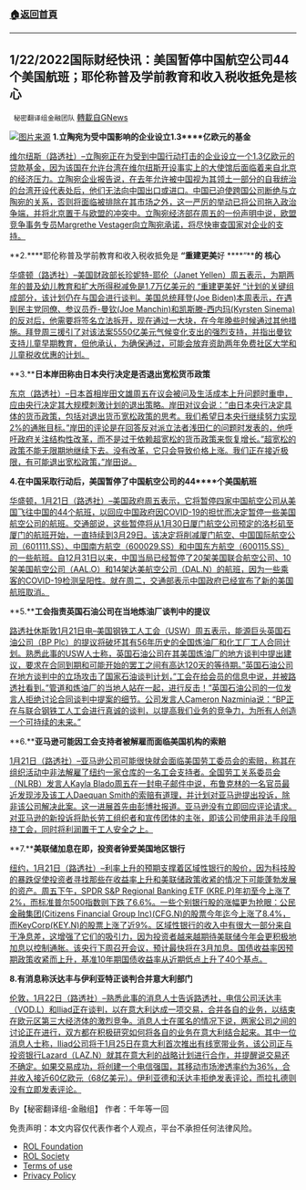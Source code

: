 ###  [:house:返回首頁](https://github.com/ourhimalayas/txt)
---


## 1/22/2022国际财经快讯：美国暂停中国航空公司44个美国航班；耶伦称普及学前教育和收入税收抵免是核心
` 秘密翻译组金融团队` [轉載自GNews](https://gnews.org/zh-hans/1894424/)

![](https://assets.gnews.org/wp-content/uploads/2022/01/图片1-139.png)[图片来源](https://www.reuters.com)
**1.****立陶宛为受中国影响的企业设立****1.3****亿欧元的基金**

[维尔纽斯（路透社）–立陶宛正在为受到中国行动打击的企业设立一个1.3亿欧元的贷款基金，因为该国在允许台湾在维尔纽斯开设事实上的大使馆后面临着来自北京的经济压力。立陶宛企业报告说，在去年允许被中国视为其领土一部分的自我统治的台湾开设代表处后，他们无法向中国出口或进口。中国已迫使跨国公司断绝与立陶宛的关系，否则将面临被排除在其市场之外，这一严厉的举动已将公司拖入政治争端，并将北京置于与欧盟的冲突中。立陶宛经济部在周五的一份声明中说，欧盟竞争事务专员Margrethe Vestager向立陶宛承诺，将尽快审查国家对企业的支持。](https://www.oann.com/lithuania-setting-up-130m-euros-fund-for-businesses-harmed-by-china/)

**2.****耶伦称普及学前教育和收入税收抵免是 ****“****重建更****美****好 ****“****的 核心**

[华盛顿（路透社）–美国财政部长珍妮特-耶伦（Janet Yellen）周五表示，为期两年的普及幼儿教育和扩大所得税减免是1.7万亿美元的 “重建更美好 “计划的关键组成部分，该计划仍在与国会进行谈判。美国总统拜登(Joe Biden)本周表示，在遇到民主党同僚、参议员乔-曼钦(Joe Manchin)和凯斯滕-西内玛(Kyrsten Sinema)的反对后，他需要将签名立法拆开，现在通过一大块，在今年晚些时候通过其他措施。拜登周三援引了对该法案5550亿美元气候变化支出的强烈支持，并指出曼钦支持儿童早期教育，但他承认，为确保通过，可能会放弃资助两年免费社区大学和儿童税收优惠的计划。](https://www.oann.com/yellen-says-pre-k-education-earned-income-tax-credit-at-core-of-build-back-better/)

**3.****日本岸田称由日本央行决定是否退出宽松货币政策**

[东京（路透社）–日本首相岸田文雄周五在议会被问及生活成本上升问题时重申，应由央行决定其大规模刺激计划的退出策略。岸田对议会说：”由日本央行决定具体的货币政策，包括对退出货币宽松政策的思考。我们希望日本央行继续努力实现2%的通胀目标。”岸田的评论是在回答反对派立法者浅田仁的问题时发表的，他呼吁政府关注结构性改革，而不是过于依赖超宽松的货币政策来恢复增长。”超宽松的政策不能无限期地继续下去。没有改革，它只会导致价格上涨。我们正在接近极限，有可能退出宽松政策，”岸田说。](https://www.oann.com/japans-kishida-says-up-to-boj-to-decide-on-exit-from-easy-money-policy/)

**4.****在中国采取行动后，美国暂停了中国航空公司的****44****个美国航班**

[华盛顿，1月21日（路透社）–美国政府周五表示，它将暂停四家中国航空公司从美国飞往中国的44个航班，以回应中国政府因COVID-19的担忧而决定暂停一些美国航空公司的航班。交通部说，这些暂停将从1月30日厦门航空公司预定的洛杉矶至厦门的航班开始，一直持续到3月29日。该决定将削减厦门航空、中国国际航空公司（601111.SS）、中国南方航空（600029.SS）和中国东方航空（600115.SS）的一些航班。自12月31日以来，中国当局已经暂停了20架美国联合航空公司、10架美国航空公司（AAL.O）和14架达美航空公司（DAL.N）的航班，因为一些乘客的COVID-19检测呈阳性。就在周二，交通部表示中国政府已经宣布了新的美国航班取消。](https://www.reuters.com/business/aerospace-defense/biden-administration-suspending-44-chinese-carrier-us-flights-2022-01-21/)

**5.****工会指责英国石油公司在当地炼油厂谈判中的提议**

[路透社休斯敦1月21日电–美国钢铁工人工会（USW）周五表示，能源巨头英国石油公司（BP Plc）的提议将破坏其有56年历史的全国炼油厂和化工厂工人合同计划。熟悉此事的USW人士称，英国石油公司在其美国炼油厂的地方谈判中提出建议，要求在合同到期和可能开始的罢工之间有高达120天的等待期。”英国石油公司在地方谈判中的立场攻击了国家石油谈判计划，”工会在给会员的信息中说，并被路透社看到。”管道和炼油厂的当地人站在一起，进行反击！”英国石油公司的一位发言人拒绝讨论合同谈判中提案的细节。公司发言人Cameron Nazminia说：“BP正在与联合钢铁工人工会进行真诚的谈判，以提高我们业务的竞争力，为所有人创造一个可持续的未来。”](https://www.reuters.com/business/union-faults-bps-proposals-local-refinery-negotiations-2022-01-22/)

**6.****亚马逊可能因工会支持者被解雇而面临美国机构的索赔**

[1月21日（路透社）–亚马逊公司可能很快就会面临美国劳工委员会的索赔，称其在组织活动中非法解雇了纽约一家仓库的一名工会支持者。全国劳工关系委员会（NLRB）发言人Kayla Blado周五在一封电子邮件中说，布鲁克林的一名官员最近发现涉及该工人Daequan Smith的索赔有道理，并计划对亚马逊提出投诉，除非该公司解决此案。这一进展首先由彭博社报道。亚马逊没有立即回应评论请求。对亚马逊的新投诉将助长劳工组织者和宣传团体的主张，即该公司使用非法手段阻挠工会，同时将利润置于工人安全之上。](https://www.reuters.com/business/retail-consumer/amazon-could-face-claims-by-us-agency-over-union-supporters-firing-2022-01-21/)

**7.****美联储加息在即，投资者钟爱美国地区银行**

[纽约，1月21日（路透社）–利率上升的预期支撑着区域性银行的股价，因为科技股的暴跌促使投资者寻找那些在收益率上升和美联储政策收紧的情况下可能蓬勃发展的资产。周五下午，SPDR S&P Regional Banking ETF (KRE.P)年初至今上涨了2%，而标准普尔500指数则下跌了6.6%。一些个别银行股的涨幅更为抢眼：公民金融集团(Citizens Financial Group Inc)(CFG.N)的股票今年迄今上涨了8.4%，而KeyCorp(KEY.N)的股票上涨了近9%。区域性银行的收入中有很大一部分来自于净息差，这增强了它们的吸引力，因为投资者越来越期待美联储今年会更积极地加息以控制通胀。该央行下周召开会议，预计最快将在3月加息。国债收益率因预期政策收紧而上升，基准10年期国债收益率从近期低点上升了40个基点。](https://www.reuters.com/business/wall-st-week-ahead-investors-shelter-us-regional-banks-fed-hikes-loom-2022-01-21/)

**8.****有消息称****沃达丰与伊利亚特****正****谈判合并意大利部门**

[伦敦，1月22日（路透社）–熟悉此事的消息人士告诉路透社，电信公司沃达丰（VOD.L）和Iliad正在谈判，以在意大利达成一项交易，合并各自的业务，以结束在欧元区第三大经济体的激烈竞争。消息人士在匿名的情况下说，两家公司之间的讨论正在进行，双方都在积极研究如何将各自的业务在意大利结合起来。其中一位消息人士称，Iliad公司将于1月25日在意大利首次推出有线宽带业务，该公司正与投资银行Lazard（LAZ.N）就其在意大利的战略计划进行合作，并提醒说交易还不确定。如果交易成功，将创建一个电信强国，其移动市场渗透率约为36%，合并收入接近60亿欧元（68亿美元）。伊利亚德和沃达丰拒绝发表评论，而拉扎德则没有立即发表评论。](https://www.reuters.com/business/media-telecom/exclusive-vodafone-iliad-talks-combine-italian-units-sources-2022-01-22/)

By【秘密翻译组-金融组】
作者：千年等一回

 

免责声明：本文内容仅代表作者个人观点，平台不承担任何法律风险。

- [ROL Foundation](https://rolfoundation.org/)
- [ROL Society](https://rolsociety.org/)
- [Terms of use](https://gnews.org/terms-of-use-3/)
- [Privacy Policy](https://gnews.org/privacy-policy/)
